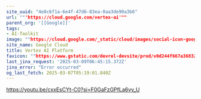 ```yaml
---
site_uuid: "4e8c6f1a-6e4f-47d6-83ea-0aa3de90a3b6"
url: ""'https://cloud.google.com/vertex-ai'""
parent_org: '[[Google]]'
tags:
- AI-Toolkit
image: ""https://cloud.google.com/_static/cloud/images/social-icon-google-cloud-1200-630.png""
site_name: Google Cloud
title: Vertex AI Platform
favicon: ""https://www.gstatic.com/devrel-devsite/prod/v0d244f667a3683225cca86d0ecf9b9b81b1e734e55a030bdcd3f3094b835c987/cloud/images/favicons/onecloud/favicon.ico""
last_jina_request: '2025-03-09T06:45:15.372Z'
jina_error: "Error occurred"
og_last_fetch: 2025-03-07T05:19:01.840Z
---
```


https://youtu.be/cxxEsCYt-C0?si=F0GaFzGPfLa6vy_U

